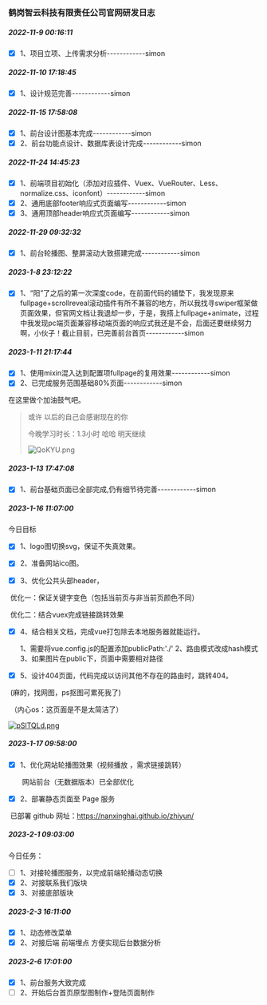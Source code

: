 ### 鹤岗智云科技有限责任公司官网研发日志

##### 2022-11-9 00:16:11

- [x] 1、项目立项、上传需求分析------------simon

##### 2022-11-10 17:18:45

- [x] 1、设计规范完善------------simon

##### 2022-11-15 17:58:08

- [x] 1、前台设计图基本完成------------simon
- [x] 2、前台功能点设计、数据库表设计完成------------simon

##### 2022-11-24 14:45:23

- [x] 1、前端项目初始化（添加对应插件、Vuex、VueRouter、Less、normalize.css、iconfont）------------simon
- [x] 2、通用底部footer响应式页面编写------------simon
- [x] 3、通用顶部header响应式页面编写------------simon

##### 2022-11-29 09:32:32

- [x] 1、前台轮播图、整屏滚动大致搭建完成------------simon

##### 2023-1-8 23:12:22

- [x] 1、“阳”了之后的第一次深度code，在前面代码的铺垫下，我发现原来fullpage+scrollreveal滚动插件有所不兼容的地方，所以我找寻swiper框架做页面效果，但官网文档让我退却一步，于是，我搭上fullpage+animate，过程中我发现pc端页面兼容移动端页面的响应式我还是不会，后面还要继续努力啊，小伙子！截止目前，已完善前台首页------------simon

##### 2023-1-11 21:17:44

- [x] 1、使用mixin混入达到配置项fullpage的复用效果------------simon
- [x] 2、已完成服务范围基础80%页面------------simon

在这里做个加油鼓气吧。

> 或许 以后的自己会感谢现在的你
>
> 今晚学习时长：1.3小时 哈哈 明天继续
>
> ![QoKYU.png](https://i.imgtg.com/2023/01/12/QoKYU.png)

##### 2023-1-13 17:47:08

- [x] 1、前台基础页面已全部完成,仍有细节待完善------------simon

##### 2023-1-16 11:07:00

今日目标

- [x] 1、logo图切换svg，保证不失真效果。

- [x] 2、准备网站ico图。

- [x] 3、优化公共头部header，

​	优化一：保证关键字变色（包括当前页与非当前页颜色不同）

​	优化二：结合vuex完成链接跳转效果

- [x] 4、结合相关文档，完成vue打包除去本地服务器就能运行。

  1、需要将vue.config.js的配置添加publicPath:'./'  2、路由模式改成hash模式 3、如果图片在public下，页面中需要相对路径

- [x] 5、设计404页面，代码完成以访问其他不存在的路由时，跳转404。

​	  (麻的，找网图，ps抠图可累死我了)

​	（内心os：这页面是不是太简洁了）

[![pSlTQLd.png](https://s1.ax1x.com/2023/01/16/pSlTQLd.png)](https://imgse.com/i/pSlTQLd)

##### 2023-1-17 09:58:00

- [x] 1、优化网站轮播图效果（视频播放 ，需求链接跳转）

  ​	网站前台（无数据版本）已全部优化

- [x] 2、部署静态页面至 Page 服务

​		已部署 github  网址：https://nanxinghai.github.io/zhiyun/

##### 2023-2-1 09:03:00

今日任务：

- [ ] 1、对接轮播图服务，以完成前端轮播动态切换
- [x] 2、对接联系我们版块
- [x] 3、对接底部版块

##### 2023-2-3 16:11:00

- [x] 1、动态修改菜单
- [x] 2、对接后端 前端埋点 方便实现后台数据分析

##### 2023-2-6 17:01:00

- [x] 1、前台服务大致完成
- [ ] 2、开始后台首页原型图制作+登陆页面制作
